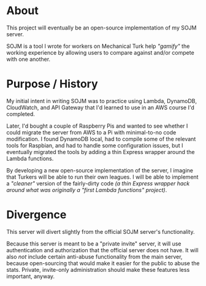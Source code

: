 # About

This project will eventually be an open-source implementation of my SOJM server.

SOJM is a tool I wrote for workers on Mechanical Turk help *"gamify"* the working experience by allowing users to compare against and/or compete with one another.

# Purpose / History

My initial intent in writing SOJM was to practice using Lambda, DynamoDB, CloudWatch, and API Gateway that I'd learned to use in an AWS course I'd completed.

Later, I'd bought a couple of Raspberry Pis and wanted to see whether I could migrate the server from AWS to a Pi with minimal-to-no code modification. I found DynamoDB local, had to compile some of the relevant tools for Raspbian, and had to handle some configuration issues, but I eventually migrated the tools by adding a thin Express wrapper around the Lambda functions.

By developing a new open-source implementation of the server, I imagine that Turkers will be able to run their own leagues. I will be able to implement a *"cleaner"* version of the fairly-dirty code *(a thin Express wrapper hack around what was originally a "first Lambda functions" project)*.

# Divergence

This server will divert slightly from the official SOJM server's functionality.

Because this server is meant to be a "private invite" server, it will use authentication and authorization that the official server does not have. It will also *not* include certain anti-abuse functionality from the main server, because open-sourcing that would make it easier for the public to abuse the stats. Private, invite-only administration should make these features less important, anyway.
